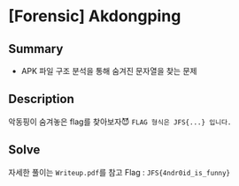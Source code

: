 # [Forensic] Akdongping
## Summary
* APK 파일 구조 분석을 통해 숨겨진 문자열을 찾는 문제

## Description
악동핑이 숨겨놓은 flag를 찾아보자😈
`FLAG 형식은 JFS{...} 입니다.`

## Solve
자세한 풀이는 `Writeup.pdf`를 참고 Flag : `JFS{4ndr0id_is_funny}`
